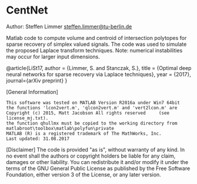 # CentNet
Author: Steffen Limmer steffen.limmer@tu-berlin.de

Matlab code to compute volume and centroid of intersection polytopes for sparse recovery of simplex valued signals. The code was used to simulate the proposed Laplace transform techniques. Note: numerical instabilities may occur for larger input dimensions.

@article{LiSt17, author = {Limmer, S. and Stanczak, S.}, title = {Optimal deep neural networks for sparse recovery via Laplace techniques}, year = {2017}, journal={arXiv preprint}
}

[General Information]

    This software was tested on MATLAB Version R2016a under Win7 64bit
    the functions 'lcon2vert.m', 'qlcon2vert.m' and 'vert2lcon.m' are Copyright (c) 2015, Matt Jacobson All rights reserved     (see license_mj.txt).
    the function qhullmx must be copied to the working directory from matlabroot\toolbox\matlab\polyfun\private
    MATLAB (R) is a registered trademark of The MathWorks, Inc.
    Last updated: 31.08.2017

[Disclaimer] The code is provided "as is", without warranty of any kind. In no event shall the authors or copyright holders be liable for any claim, damages or other liability. You can redistribute it and/or modify it under the terms of the GNU General Public License as published by the Free Software Foundation, either version 3 of the License, or any later version.
